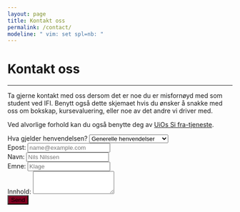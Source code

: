 ```yaml
---
layout: page
title: Kontakt oss
permalink: /contact/
modeline: " vim: set spl=nb: "
---
```


# Kontakt oss

---

Ta gjerne kontakt med oss dersom det er noe du er misfornøyd med som student ved IFI. Benytt også dette skjemaet hvis du ønsker å snakke med oss om bokskap, kursevaluering, eller noe av det andre vi driver med.

Ved alvorlige forhold kan du også benytte deg av [UiOs Si fra-tjeneste](https://www.uio.no/studier/kontakt/si-fra/).
<br>

<form class="contact">
  <div class="form-group col-xs-6">
    <label for="exampleFormControlSelect1">Hva gjelder henvendelsen?</label>
    <select class="form-control" id="exampleFormControlSelect1">
      <option value="general">Generelle henvendelser</option>
      <option value="alert">Klage/Bekymringsmelding</option>
      <option value="evaluation">Kursevaluering</option>
      <option value="lockers">Bokskap</option>
      <option value="other">Annet</option>
    </select>
  </div>
  <div class="form-group col-xs-6">
      <label for="exampleFormControlInput1">Epost:</label>
      <input type="email" class="form-control" id="exampleFormControlInput1" placeholder="name@example.com">
    </div>
  <div class="form-group col-xs-6">
      <label for="exampleFormControlInput1">Navn:</label>
      <input type="text" class="form-control" id="name" placeholder="Nils Nilssen">
  </div>
  <div class="form-group col-xs-6">
        <label for="exampleFormControlInput1">Emne:</label>
        <input type="text" class="form-control" id="alert" placeholder="Klage">
    </div>
  <div class="form-group col-xs-12">
    <label for="exampleFormControlTextarea1">Innhold:</label>
    <textarea class="form-control" id="exampleFormControlTextarea1" rows="3"></textarea>
  </div>
  <div class="submit">
    <button type="button" class="btn btn-primary btn-lg btn-block col-xs-12" style="background-color:800020;">Send</button>
  </div>
</form>
